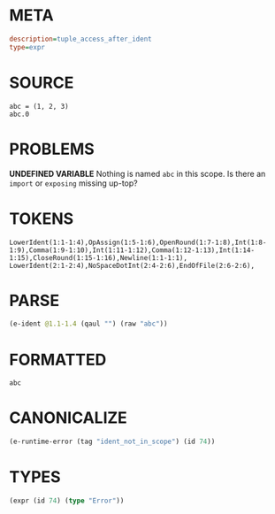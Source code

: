 # META
~~~ini
description=tuple_access_after_ident
type=expr
~~~
# SOURCE
~~~roc
abc = (1, 2, 3)
abc.0
~~~
# PROBLEMS
**UNDEFINED VARIABLE**
Nothing is named `abc` in this scope.
Is there an `import` or `exposing` missing up-top?

# TOKENS
~~~zig
LowerIdent(1:1-1:4),OpAssign(1:5-1:6),OpenRound(1:7-1:8),Int(1:8-1:9),Comma(1:9-1:10),Int(1:11-1:12),Comma(1:12-1:13),Int(1:14-1:15),CloseRound(1:15-1:16),Newline(1:1-1:1),
LowerIdent(2:1-2:4),NoSpaceDotInt(2:4-2:6),EndOfFile(2:6-2:6),
~~~
# PARSE
~~~clojure
(e-ident @1.1-1.4 (qaul "") (raw "abc"))
~~~
# FORMATTED
~~~roc
abc
~~~
# CANONICALIZE
~~~clojure
(e-runtime-error (tag "ident_not_in_scope") (id 74))
~~~
# TYPES
~~~clojure
(expr (id 74) (type "Error"))
~~~
